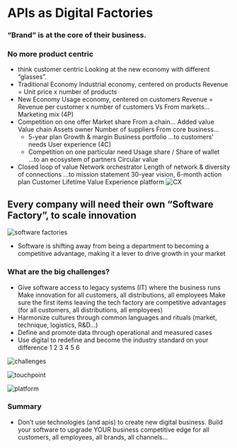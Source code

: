# APIs as Digital Factories

### “Brand” is at the core of their business.

### No more product centric
* think customer centric Looking at the new economy with different “glasses”. 
* Traditional Economy Industrial economy, centered on products Revenue = Unit price x number of products 
* New Economy Usage economy, centered on customers Revenue = Revenue per customer x number of customers Vs From markets... Marketing mix (4P) 
* Competition on one offer Market share From a chain... Added value Value chain Assets owner Number of suppliers From core business... 
  * 5-year plan Growth & margin Business portfolio …to customers’ needs User experience (4C) 
  * Competition on one particular need Usage share / Share of wallet ...to an ecosystem of partners Circular value 
* Closed loop of value Network orchestrator Length of network & diversity of connections ...to mission statement 30-year vision, 6-month action plan Customer Lifetime Value Experience platform
![CX](https://user-images.githubusercontent.com/8856857/86876315-c9b21d00-c127-11ea-9696-4852e6e7860f.png)

## Every company will need their own “Software Factory”, to scale innovation

![software factories](https://user-images.githubusercontent.com/8856857/86876406-0251f680-c128-11ea-8736-aee76fedf44a.png)

* Software is shifting away from being a department to becoming a competitive advantage, making it a lever to drive growth in your market

### What are the big challenges? 
* Give software access to legacy systems (IT) where the business runs Make innovation for all customers, all distributions, all employees Make sure the first items leaving the tech factory are competitive advantages (for all customers, all distributions, all employees)
* Harmonize cultures through common languages and rituals (market, technique, logistics, R&D...) 
* Define and promote data through operational and measured cases
* Use digital to redefine and become the industry standard on your difference 1 2 3 4 5 6

![challenges](https://user-images.githubusercontent.com/8856857/86876768-c79c8e00-c128-11ea-8d80-6dd1c1434269.png)

![touchpoint](https://user-images.githubusercontent.com/8856857/86876840-e9961080-c128-11ea-918f-41d0b558e6ec.png)

![platform](https://user-images.githubusercontent.com/8856857/86876898-09c5cf80-c129-11ea-9439-a9ae916cfe8d.png)

### Summary
* Don’t use technologies (and apis) to create new digital business. Build your software to upgrade YOUR business competitive edge for all customers, all employees, all brands, all channels…
